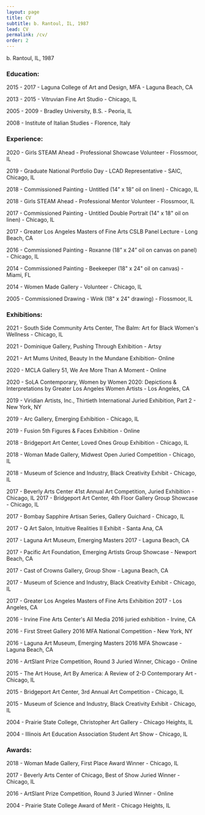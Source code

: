 ```yaml
---
layout: page
title: CV
subtitle: b. Rantoul, IL, 1987
lead: CV
permalink: /cv/
order: 2
---
```


b. Rantoul, IL, 1987

### Education:

2015 - 2017 - Laguna College of Art and Design, MFA - Laguna Beach, CA

2013 - 2015 - Vitruvian Fine Art Studio - Chicago, IL

2005 - 2009 - Bradley University, B.S. - Peoria, IL

2008 - Institute of Italian Studies - Florence, Italy


### Experience:

2020 - Girls STEAM Ahead - Professional Showcase Volunteer - Flossmoor, IL

2019 - Graduate National Portfolio Day - LCAD Representative - SAIC, Chicago, IL

2018 - Commissioned Painting - Untitled (14” x 18” oil on linen) - Chicago, IL

2018 - Girls STEAM Ahead - Professional Mentor Volunteer - Flossmoor, IL

2017 - Commissioned Painting - Untitled Double Portrait (14" x 18" oil on linen) - Chicago, IL

2017 - Greater Los Angeles Masters of Fine Arts CSLB Panel Lecture - Long Beach, CA

2016 - Commissioned Painting - Roxanne (18” x 24” oil on canvas on panel) - Chicago, IL

2014 - Commissioned Painting - Beekeeper (18" x 24" oil on canvas) - Miami, FL

2014 - Women Made Gallery - Volunteer - Chicago, IL

2005 - Commissioned Drawing - Wink (18" x 24" drawing) - Flossmoor, IL


### Exhibitions:

2021 - South Side Community Arts Center, The Balm: Art for Black Women's Wellness - Chicago, IL

2021 - Dominique Gallery, Pushing Through Exhibition - Artsy

2021 - Art Mums United, Beauty In the Mundane Exhibition- Online

2020 - MCLA Gallery 51, We Are More Than A Moment - Online

2020 - SoLA Contemporary, Women by Women 2020: Depictions & Interpretations by Greater Los Angeles Women Artists - Los Angeles, CA

2019 - Viridian Artists, Inc., Thirtieth International Juried Exhibition, Part 2 - New York, NY

2019 - Arc Gallery, Emerging Exhibition - Chicago, IL

2019 - Fusion 5th Figures & Faces Exhibition - Online

2018 - Bridgeport Art Center, Loved Ones Group Exhibition - Chicago, IL

2018 - Woman Made Gallery, Midwest Open Juried Competition - Chicago, IL

2018 - Museum of Science and Industry, Black Creativity Exhibit - Chicago, IL

2017 - Beverly Arts Center 41st Annual Art Competition, Juried Exhibition - Chicago, IL 2017 - Bridgeport Art Center, 4th Floor Gallery Group Showcase - Chicago, IL

2017 - Bombay Sapphire Artisan Series, Gallery Guichard - Chicago, IL

2017 - Q Art Salon, Intuitive Realities II Exhibit - Santa Ana, CA

2017 - Laguna Art Museum, Emerging Masters 2017 - Laguna Beach, CA

2017 - Pacific Art Foundation, Emerging Artists Group Showcase - Newport Beach, CA

2017 - Cast of Crowns Gallery, Group Show - Laguna Beach, CA

2017 - Museum of Science and Industry, Black Creativity Exhibit - Chicago, IL

2017 - Greater Los Angeles Masters of Fine Arts Exhibition 2017 - Los Angeles, CA

2016 - Irvine Fine Arts Center's All Media 2016 juried exhibition - Irvine, CA

2016 - First Street Gallery 2016 MFA National Competition - New York, NY

2016 - Laguna Art Museum, Emerging Masters 2016 MFA Showcase - Laguna Beach, CA

2016 - ArtSlant Prize Competition, Round 3 Juried Winner, Chicago - Online

2015 - The Art House, Art By America: A Review of 2-D Contemporary Art - Chicago, IL

2015 - Bridgeport Art Center, 3rd Annual Art Competition - Chicago, IL

2015 - Museum of Science and Industry, Black Creativity Exhibit - Chicago, IL

2004 - Prairie State College, Christopher Art Gallery - Chicago Heights, IL

2004 - Illinois Art Education Association Student Art Show - Chicago, IL


### Awards:

2018 - Woman Made Gallery, First Place Award Winner - Chicago, IL

2017 - Beverly Arts Center of Chicago, Best of Show Juried Winner - Chicago, IL

2016 - ArtSlant Prize Competition, Round 3 Juried Winner - Online

2004 - Prairie State College Award of Merit - Chicago Heights, IL
